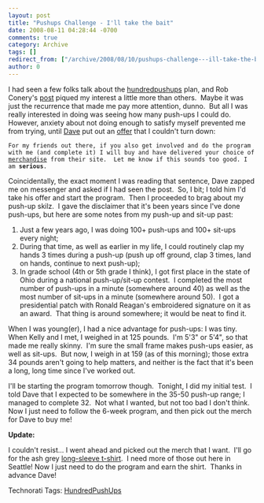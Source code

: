 ```yaml
---
layout: post
title: "Pushups Challenge - I'll take the bait"
date: 2008-08-11 04:28:44 -0700
comments: true
category: Archive
tags: []
redirect_from: ["/archive/2008/08/10/pushups-challenge---ill-take-the-bait.aspx/"]
author: 0
---
```

<!-- more -->
<p>I had seen a few folks talk about the <a href="http://hundredpushups.com/" target="_blank">hundredpushups</a> plan, and Rob Conery's <a href="http://blog.wekeroad.com/blog/one-hundred-pushups-twitter-challenge/" target="_blank">post</a> piqued my interest a little more than others.  Maybe it was just the recurrence that made me pay more attention, dunno.  But all I was really interested in doing was seeing how many push-ups I could do.  However, anxiety about not doing enough to satisfy myself prevented me from trying, until <a href="http://blog.davidyardy.com/" target="_blank">Dave</a> put out an <a href="http://blog.davidyardy.com/archive/2008/08/10/one-hundred-pushups-ndash-oh-ya-for-real.aspx" target="_blank">offer</a> that I couldn't turn down:</p>  <p><code>For my friends out there, if you also get involved and do the program with me (and complete it) I will buy and have delivered your choice of <a href="http://hundredpushups.com/merchandise.html">merchandise</a> from their site.  Let me know if this sounds too good. I am <strong>serious</strong>.</code></p>  <p>Coincidentally, the exact moment I was reading that sentence, Dave zapped me on messenger and asked if I had seen the post.  So, I bit; I told him I'd take his offer and start the program.  Then I proceeded to brag about my push-up skilz.  I gave the disclaimer that it's been years since I've done push-ups, but here are some notes from my push-up and sit-up past:</p>  <ol>   <li>Just a few years ago, I was doing 100+ push-ups and 100+ sit-ups every night; </li>    <li>During that time, as well as earlier in my life, I could routinely clap my hands 3 times during a push-up (push up off ground, clap 3 times, land on hands, continue to next push-up); </li>    <li>In grade school (4th or 5th grade I think), I got first place in the state of Ohio during a national push-up/sit-up contest.  I completed the most number of push-ups in a minute (somewhere around 40) as well as the most number of sit-ups in a minute (somewhere around 50).  I got a presidential patch with Ronald Reagan's embroidered signature on it as an award.  That thing is around somewhere; it would be neat to find it. </li> </ol>  <p>When I was young(er), I had a nice advantage for push-ups: I was tiny.  When Kelly and I met, I weighed in at 125 pounds.  I'm 5'3" or 5'4", so that made me really skinny.  I'm sure the small frame makes push-ups easier, as well as sit-ups.  But now, I weigh in at 159 (as of this morning); those extra 34 pounds aren't going to help matters, and neither is the fact that it's been a long, long time since I've worked out.</p>  <p>I'll be starting the program tomorrow though.  Tonight, I did my initial test.  I told Dave that I expected to be somewhere in the 35-50 push-up range; I managed to complete 32.  Not what I wanted, but not too bad I don't think.  Now I just need to follow the 6-week program, and then pick out the merch for Dave to buy me!</p>  <p><strong>Update:</strong></p>  <p>I couldn't resist... I went ahead and picked out the merch that I want.  I'll go for the ash grey <a href="http://www.cafepress.com/didthehundred.288151884" target="_blank">long-sleeve t-shirt</a>.  I need more of those out here in Seattle! Now I just need to do the program and earn the shirt.  Thanks in advance Dave!</p>  <div class="wlWriterSmartContent" id="scid:0767317B-992E-4b12-91E0-4F059A8CECA8:0a188c97-ab1b-4b6a-a659-b6a9400a2e14" style="padding-right: 0px; display: inline; padding-left: 0px; padding-bottom: 0px; margin: 0px; padding-top: 0px">Technorati Tags: <a href="http://technorati.com/tags/HundredPushUps" rel="tag">HundredPushUps</a></div>

